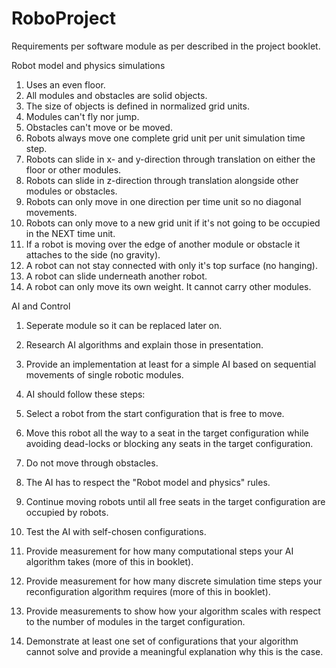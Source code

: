 # RoboProject

Requirements per software module as per described in the project booklet.

Robot model and physics simulations
1. Uses an even floor.
2. All modules and obstacles are solid objects.
3. The size of objects is defined in normalized grid units.
4. Modules can't fly nor jump.
5. Obstacles can't move or be moved.
6. Robots always move one complete grid unit per unit simulation time step.
7. Robots can slide in x- and y-direction through translation on either the floor or other modules.
8. Robots can slide in z-direction through translation alongside other modules or obstacles.
9. Robots can only move in one direction per time unit so no diagonal movements.
10. Robots can only move to a new grid unit if it's not going to be occupied in the NEXT time unit.
11. If a robot is moving over the edge of another module or obstacle it attaches to the side (no gravity).
12. A robot can not stay connected with only it's top surface (no hanging).
13. A robot can slide underneath another robot.
14. A robot can only move its own weight. It cannot carry other modules.

AI and Control
1. Seperate module so it can be replaced later on.
2. Research AI algorithms and explain those in presentation.
3. Provide an implementation at least for a simple AI based on sequential movements of single robotic modules.

4. AI should follow these steps:
  1. Select a robot from the start configuration that is free to move.
  2. Move this robot all the way to a seat in the target configuration while avoiding dead-locks or blocking any seats in the target configuration.
  3. Do not move through obstacles.
  4. The AI has to respect the "Robot model and physics" rules.
  5. Continue moving robots until all free seats in the target configuration are occupied by robots.

5. Test the AI with self-chosen configurations.
6. Provide measurement for how many computational steps your AI algorithm takes (more of this in booklet).
7. Provide measurement for how many discrete simulation time steps your reconfiguration algorithm requires (more of this in booklet).
8. Provide measurements to show how your algorithm scales with respect to
the number of modules in the target configuration.
9. Demonstrate at least one set of configurations that your algorithm cannot
solve and provide a meaningful explanation why this is the case.
